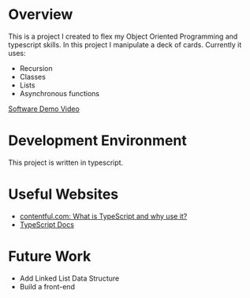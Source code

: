 # Overview

This is a project I created to flex my Object Oriented Programming and typescript skills. 
In this project I manipulate a deck of cards. 
Currently it uses:
- Recursion
- Classes
- Lists
- Asynchronous functions

[Software Demo Video](https://youtu.be/9vig3H-gueY)

# Development Environment

This project is written in typescript.

# Useful Websites

- [contentful.com: What is TypeScript and why use it?](https://www.contentful.com/blog/what-is-typescript-and-why-should-you-use-it/#:~:text=TypeScript%20extends%20JavaScript%20and%20improves,%2C%20tuple%2C%20generics%2C%20etc.)
- [TypeScript Docs](https://www.typescriptlang.org/)

# Future Work

- Add Linked List Data Structure
- Build a front-end
